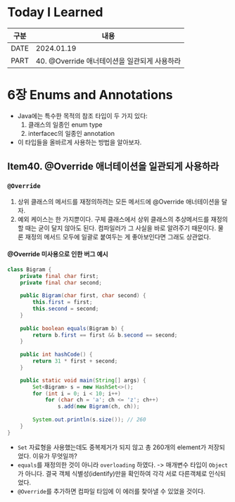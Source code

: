 # Today I Learned

| 구분 | 내용                     |
| ---- | -----------------------|
| DATE | 2024.01.19             |
| PART | 40. @Override 애너테이션을 일관되게 사용하라  |

# 6장 Enums and Annotations
* Java에는 특수한 목적의 참조 타입이 두 가지 있다:
  1. 클래스의 일종인 enum type
  2. interfacec의 일종인 annotation 
* 이 타입들을 올바르게 사용하는 방법을 알아보자. 


## Item40. @Override 애너테이션을 일관되게 사용하라

### `@Override`
1. 상위 클래스의 메서드를 재정의하려는 모든 메서드에 @Override 애너테이션을 달자. 
2. 예외 케이스는 한 가지뿐이다. 구체 클래스에서 상위 클래스의 추상메서드를 재정의할 때는 굳이 달지 않아도 된다. 컴파일러가 그 사실을 바로 알려주기 때문이다. 물론 재정의 메서드 모두에 일괄로 붙여두는 게 좋아보인다면 그래도 상관없다.

#### @Override 미사용으로 인한 버그 예시
```java
class Bigram {  
    private final char first;  
    private final char second;  
  
    public Bigram(char first, char second) {  
        this.first = first;  
        this.second = second;  
    }  
  
    public boolean equals(Bigram b) {  
        return b.first == first && b.second == second;  
    }  
  
    public int hashCode() {  
        return 31 * first + second;  
    }

	public static void main(String[] args) {
		Set<Bigram> s = new HashSet<>();  
		for (int i = 0; i < 10; i++)  
		    for (char ch = 'a'; ch <= 'z'; ch++)  
		        s.add(new Bigram(ch, ch));  
		  
		System.out.println(s.size()); // 260
	}
}
```
* `Set` 자료형을 사용했는데도 중복제거가 되지 않고 총 260개의 element가 저장되었다. 이유가 무엇일까?
* `equals`를 재정의한 것이 아니라 `overloading` 하였다. -> 매개변수 타입이 `Object`가 아니다. 결국 객체 식별성(identify)만을 확인하여 각각 서로 다른객체로 인식되었다.  
* `@Override`를 추가하면 컴파일 타임에 이 에러를 찾아낼 수 있었을 것이다.